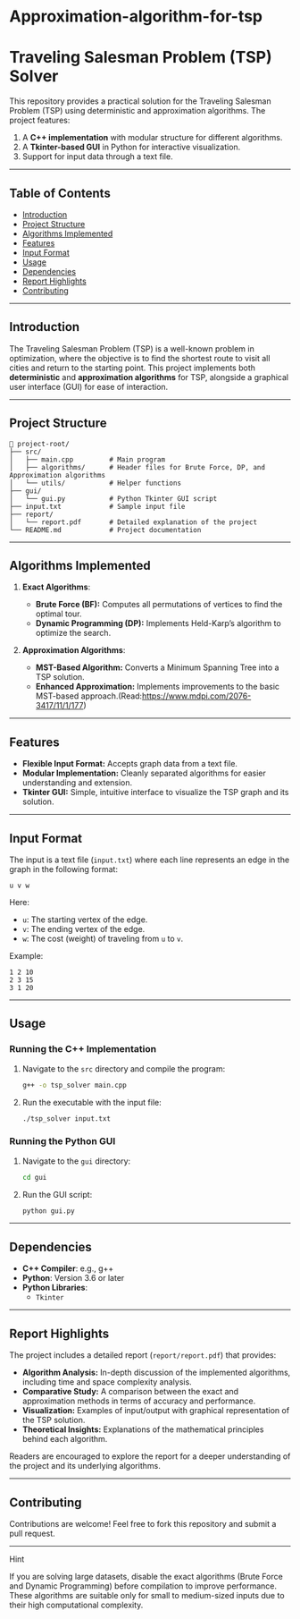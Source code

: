 # Approximation-algorithm-for-tsp
# Traveling Salesman Problem (TSP) Solver

This repository provides a practical solution for the Traveling Salesman Problem (TSP) using deterministic and approximation algorithms. The project features:
1. A **C++ implementation** with modular structure for different algorithms.
2. A **Tkinter-based GUI** in Python for interactive visualization.
3. Support for input data through a text file.

---

## Table of Contents
- [Introduction](#introduction)
- [Project Structure](#project-structure)
- [Algorithms Implemented](#algorithms-implemented)
- [Features](#features)
- [Input Format](#input-format)
- [Usage](#usage)
- [Dependencies](#dependencies)
- [Report Highlights](#report-highlights)
- [Contributing](#contributing)

---

## Introduction
The Traveling Salesman Problem (TSP) is a well-known problem in optimization, where the objective is to find the shortest route to visit all cities and return to the starting point. This project implements both **deterministic** and **approximation algorithms** for TSP, alongside a graphical user interface (GUI) for ease of interaction.

---

## Project Structure
```plaintext
📂 project-root/
├── src/
│   ├── main.cpp         # Main program
│   ├── algorithms/      # Header files for Brute Force, DP, and Approximation algorithms
│   └── utils/           # Helper functions
├── gui/
│   └── gui.py           # Python Tkinter GUI script
├── input.txt            # Sample input file
├── report/
│   └── report.pdf       # Detailed explanation of the project
└── README.md            # Project documentation
```

---

## Algorithms Implemented

1. **Exact Algorithms**:
   - **Brute Force (BF):** Computes all permutations of vertices to find the optimal tour.
   - **Dynamic Programming (DP):** Implements Held-Karp’s algorithm to optimize the search.

2. **Approximation Algorithms**:
   - **MST-Based Algorithm:** Converts a Minimum Spanning Tree into a TSP solution.
   - **Enhanced Approximation:** Implements improvements to the basic MST-based approach.(Read:https://www.mdpi.com/2076-3417/11/1/177)

---

## Features
- **Flexible Input Format:** Accepts graph data from a text file.
- **Modular Implementation:** Cleanly separated algorithms for easier understanding and extension.
- **Tkinter GUI:** Simple, intuitive interface to visualize the TSP graph and its solution.

---

## Input Format

The input is a text file (`input.txt`) where each line represents an edge in the graph in the following format:
```plaintext
u v w
```
Here:
- `u`: The starting vertex of the edge.
- `v`: The ending vertex of the edge.
- `w`: The cost (weight) of traveling from `u` to `v`.

Example:
```plaintext
1 2 10
2 3 15
3 1 20
```

---

## Usage

### Running the C++ Implementation
1. Navigate to the `src` directory and compile the program:
   ```bash
   g++ -o tsp_solver main.cpp
   ```
2. Run the executable with the input file:
   ```bash
   ./tsp_solver input.txt
   ```

### Running the Python GUI
1. Navigate to the `gui` directory:
   ```bash
   cd gui
   ```
2. Run the GUI script:
   ```bash
   python gui.py
   ```

---

## Dependencies

- **C++ Compiler**: e.g., g++
- **Python**: Version 3.6 or later
- **Python Libraries**:
  - `Tkinter`

---

## Report Highlights

The project includes a detailed report (`report/report.pdf`) that provides:
- **Algorithm Analysis:** In-depth discussion of the implemented algorithms, including time and space complexity analysis.
- **Comparative Study:** A comparison between the exact and approximation methods in terms of accuracy and performance.
- **Visualization:** Examples of input/output with graphical representation of the TSP solution.
- **Theoretical Insights:** Explanations of the mathematical principles behind each algorithm.

Readers are encouraged to explore the report for a deeper understanding of the project and its underlying algorithms.

---

## Contributing
Contributions are welcome! Feel free to fork this repository and submit a pull request.

---
Hint

If you are solving large datasets, disable the exact algorithms (Brute Force and Dynamic Programming) before compilation to improve performance. These algorithms are suitable only for small to medium-sized inputs due to their high computational complexity.

